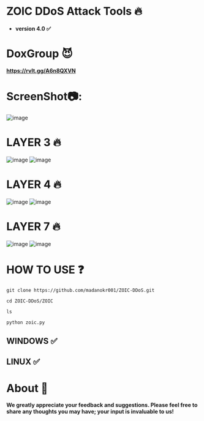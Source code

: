 # ZOIC DDoS Attack Tools 🔥

- **version 4.0 ✅**

# DoxGroup 😈
**https://rvlt.gg/A6n8QXVN**

# ScreenShot📷:
![image](https://github.com/user-attachments/assets/a4366d63-5841-4205-bdb0-70abd6214f16)

# LAYER 3 🔥
![image](https://github.com/user-attachments/assets/54d690bc-2c48-427d-96ef-00bd59f37e34)
![image](https://github.com/user-attachments/assets/1d0c724e-b892-44fe-ae16-7b2c72a06de9)




# LAYER 4 🔥
![image](https://github.com/user-attachments/assets/0deadccc-10b6-46cd-93f2-1ff7d08ff3b9)
![image](https://github.com/user-attachments/assets/e2b21be6-9461-4abb-9224-35ccb14ad7c7)





# LAYER 7 🔥
![image](https://github.com/user-attachments/assets/5e0da7cb-7372-4357-9983-9bddd83a8bbd)
![image](https://github.com/user-attachments/assets/1a00cf86-0d39-42ea-ad91-4b299877a3d2)






# HOW TO USE ❓
```
git clone https://github.com/madanokr001/ZOIC-DDoS.git
```
```
cd ZOIC-DDoS/ZOIC
```
```
ls
```
```
python zoic.py
```

## WINDOWS ✅
## LINUX ✅ 

# About 🤑
**We greatly appreciate your feedback and suggestions. Please feel free to share any thoughts you may have; your input is invaluable to us!**






